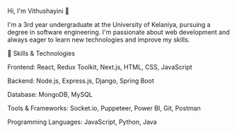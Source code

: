 Hi, I'm Vithushayini 👋

I'm a 3rd year undergraduate at the University of Kelaniya, pursuing a degree in software engineering. I'm passionate about web development and always eager to learn new technologies and improve my skills.

🌟 Skills & Technologies

Frontend: React, Redux Toolkit, Next.js, HTML, CSS, JavaScript

Backend: Node.js, Express.js, Django, Spring Boot

Database: MongoDB, MySQL

Tools & Frameworks: Socket.io, Puppeteer, Power BI, Git, Postman

Programming Languages: JavaScript, Python, Java
